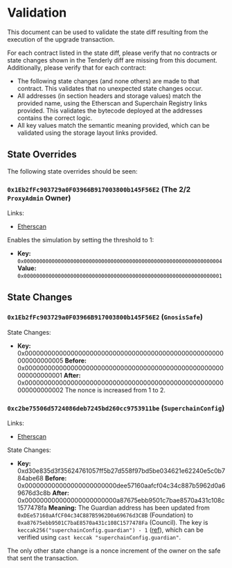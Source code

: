 # Validation

This document can be used to validate the state diff resulting from the execution of the upgrade
transaction.

For each contract listed in the state diff, please verify that no contracts or state changes shown in the Tenderly diff are missing from this document. Additionally, please verify that for each contract:

- The following state changes (and none others) are made to that contract. This validates that no unexpected state changes occur.
- All addresses (in section headers and storage values) match the provided name, using the Etherscan and Superchain Registry links provided. This validates the bytecode deployed at the addresses contains the correct logic.
- All key values match the semantic meaning provided, which can be validated using the storage layout links provided.

## State Overrides

The following state overrides should be seen:

### `0x1Eb2fFc903729a0F03966B917003800b145F56E2` (The 2/2 `ProxyAdmin` Owner)

Links:
- [Etherscan](https://sepolia.etherscan.io/address/0x1Eb2fFc903729a0F03966B917003800b145F56E2)

Enables the simulation by setting the threshold to 1:

- **Key:** `0x0000000000000000000000000000000000000000000000000000000000000004` <br/>
  **Value:** `0x0000000000000000000000000000000000000000000000000000000000000001`

## State Changes

### `0x1Eb2fFc903729a0F03966B917003800b145F56E2` (`GnosisSafe`)

State Changes:

- **Key:** 0x0000000000000000000000000000000000000000000000000000000000000005
  **Before:** 0x0000000000000000000000000000000000000000000000000000000000000001
  **After:** 0x0000000000000000000000000000000000000000000000000000000000000002
The nonce is increased from 1 to 2.

### `0xc2be75506d5724086deb7245bd260cc9753911be` (`SuperchainConfig`)

Links:
- [Etherscan](https://sepolia.etherscan.io/address/0xc2be75506d5724086deb7245bd260cc9753911be)

State Changes:

- **Key:** 0xd30e835d3f35624761057ff5b27d558f97bd5be034621e62240e5c0b784abe68
  **Before:** 0x000000000000000000000000dee57160aafcf04c34c887b5962d0a69676d3c8b
  **After:** 0x000000000000000000000000a87675ebb9501c7bae8570a431c108c1577478fa
  **Meaning:** The Guardian address has been updated from `0xDEe57160aAfCF04c34C887B5962D0a69676d3C8B` (Foundation) to `0xa87675ebb9501C7baE8570a431c108C1577478Fa` (Council).
    The key is `keccak256("superchainConfig.guardian") - 1` ([ref](https://github.com/ethereum-optimism/optimism/blob/maur/sepolia-council/packages/contracts-bedrock/src/L1/SuperchainConfig.sol#L23)),
    which can be verified using `cast keccak "superchainConfig.guardian"`.

The only other state change is a nonce increment of the owner on the safe that sent the transaction.
